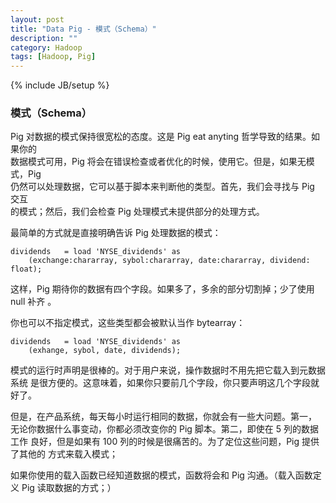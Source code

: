```yaml
---
layout: post
title: "Data Pig - 模式（Schema）"
description: ""
category: Hadoop
tags: [Hadoop, Pig]
---
```

{% include JB/setup %}

### 模式（Schema）

Pig 对数据的模式保持很宽松的态度。这是 Pig eat anyting 哲学导致的结果。如果你的\
数据模式可用，Pig 将会在错误检查或者优化的时候，使用它。但是，如果无模式，Pig \
仍然可以处理数据，它可以基于脚本来判断他的类型。首先，我们会寻找与 Pig 交互\
的模式；然后，我们会检查 Pig 处理模式未提供部分的处理方式。

最简单的方式就是直接明确告诉 Pig 处理数据的模式：

    dividends   = load 'NYSE_dividends' as
        (exchange:chararray, sybol:chararray, date:chararray, dividend: float);

这样，Pig 期待你的数据有四个字段。如果多了，多余的部分切割掉；少了使用 null 补齐
。

你也可以不指定模式，这些类型都会被默认当作 bytearray：

    dividends   = load 'NYSE_dividends' as
        (exhange, sybol, date, dividends);

模式的运行时声明是很棒的。对于用户来说，操作数据时不用先把它载入到元数据系统
是很方便的。这意味着，如果你只要前几个字段，你只要声明这几个字段就好了。

但是，在产品系统，每天每小时运行相同的数据，你就会有一些大问题。第一，
无论你数据什么事变动，你都必须改变你的 Pig 脚本。第二，即使在 5 列的数据工作
良好，但是如果有 100 列的时候是很痛苦的。为了定位这些问题，Pig 提供了其他的
方式来载入模式；

如果你使用的载入函数已经知道数据的模式，函数将会和 Pig 沟通。（载入函数定义
Pig 读取数据的方式；）
